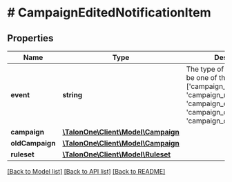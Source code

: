 # # CampaignEditedNotificationItem

## Properties

Name | Type | Description | Notes
------------ | ------------- | ------------- | -------------
**event** | **string** | The type of the event. Can be one of the following: [&#39;campaign_state_changed&#39;, &#39;campaign_ruleset_changed&#39;, &#39;campaign_edited&#39;, &#39;campaign_created&#39;, &#39;campaign_deleted&#39;] | 
**campaign** | [**\TalonOne\Client\Model\Campaign**](Campaign.md) |  | 
**oldCampaign** | [**\TalonOne\Client\Model\Campaign**](Campaign.md) |  | 
**ruleset** | [**\TalonOne\Client\Model\Ruleset**](Ruleset.md) |  | [optional] 

[[Back to Model list]](../../README.md#documentation-for-models) [[Back to API list]](../../README.md#documentation-for-api-endpoints) [[Back to README]](../../README.md)


